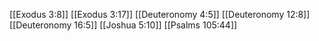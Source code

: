 [[Exodus 3:8]]
[[Exodus 3:17]]
[[Deuteronomy 4:5]]
[[Deuteronomy 12:8]]
[[Deuteronomy 16:5]]
[[Joshua 5:10]]
[[Psalms 105:44]]
